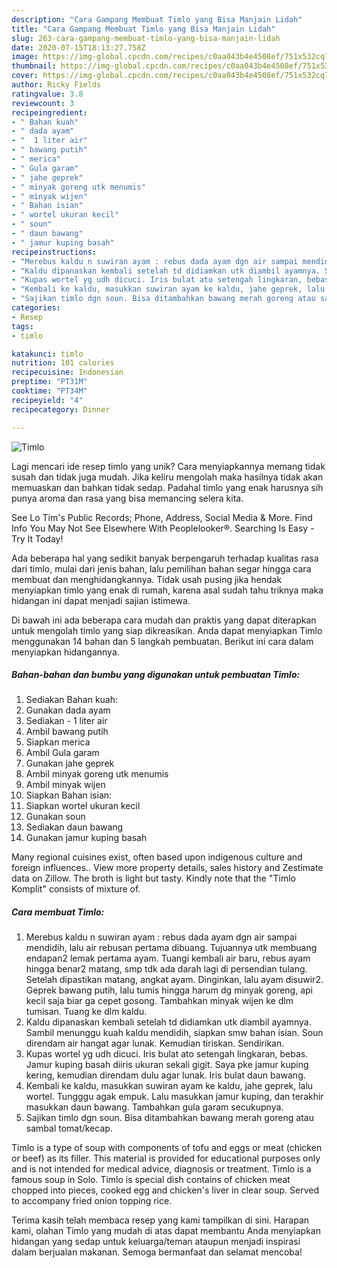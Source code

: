 ```yaml
---
description: "Cara Gampang Membuat Timlo yang Bisa Manjain Lidah"
title: "Cara Gampang Membuat Timlo yang Bisa Manjain Lidah"
slug: 263-cara-gampang-membuat-timlo-yang-bisa-manjain-lidah
date: 2020-07-15T18:13:27.758Z
image: https://img-global.cpcdn.com/recipes/c0aa043b4e4508ef/751x532cq70/timlo-foto-resep-utama.jpg
thumbnail: https://img-global.cpcdn.com/recipes/c0aa043b4e4508ef/751x532cq70/timlo-foto-resep-utama.jpg
cover: https://img-global.cpcdn.com/recipes/c0aa043b4e4508ef/751x532cq70/timlo-foto-resep-utama.jpg
author: Ricky Fields
ratingvalue: 3.8
reviewcount: 3
recipeingredient:
- " Bahan kuah"
- " dada ayam"
- "  1 liter air"
- " bawang putih"
- " merica"
- " Gula garam"
- " jahe geprek"
- " minyak goreng utk menumis"
- " minyak wijen"
- " Bahan isian"
- " wortel ukuran kecil"
- " soun"
- " daun bawang"
- " jamur kuping basah"
recipeinstructions:
- "Merebus kaldu n suwiran ayam : rebus dada ayam dgn air sampai mendidih, lalu air rebusan pertama dibuang. Tujuannya utk membuang endapan2 lemak pertama ayam. Tuangi kembali air baru, rebus ayam hingga benar2 matang, smp tdk ada darah lagi di persendian tulang. Setelah dipastikan matang, angkat ayam. Dinginkan, lalu ayam disuwir2. Geprek bawang putih, lalu tumis hingga harum dg minyak goreng, api kecil saja biar ga cepet gosong. Tambahkan minyak wijen ke dlm tumisan. Tuang ke dlm kaldu."
- "Kaldu dipanaskan kembali setelah td didiamkan utk diambil ayamnya. Sambil menunggu kuah kaldu mendidih, siapkan smw bahan isian. Soun direndam air hangat agar lunak. Kemudian tiriskan. Sendirikan."
- "Kupas wortel yg udh dicuci. Iris bulat ato setengah lingkaran, bebas. Jamur kuping basah diiris ukuran sekali gigit. Saya pke jamur kuping kering, kemudian direndam dulu agar lunak. Iris bulat daun bawang."
- "Kembali ke kaldu, masukkan suwiran ayam ke kaldu, jahe geprek, lalu wortel. Tungggu agak empuk. Lalu masukkan jamur kuping, dan terakhir masukkan daun bawang. Tambahkan gula garam secukupnya."
- "Sajikan timlo dgn soun. Bisa ditambahkan bawang merah goreng atau sambal tomat/kecap."
categories:
- Resep
tags:
- timlo

katakunci: timlo 
nutrition: 101 calories
recipecuisine: Indonesian
preptime: "PT31M"
cooktime: "PT34M"
recipeyield: "4"
recipecategory: Dinner

---
```



![Timlo](https://img-global.cpcdn.com/recipes/c0aa043b4e4508ef/751x532cq70/timlo-foto-resep-utama.jpg)

Lagi mencari ide resep timlo yang unik? Cara menyiapkannya memang tidak susah dan tidak juga mudah. Jika keliru mengolah maka hasilnya tidak akan memuaskan dan bahkan tidak sedap. Padahal timlo yang enak harusnya sih punya aroma dan rasa yang bisa memancing selera kita.

See Lo Tim&#39;s Public Records; Phone, Address, Social Media &amp; More. Find Info You May Not See Elsewhere With Peoplelooker®. Searching Is Easy - Try It Today!

Ada beberapa hal yang sedikit banyak berpengaruh terhadap kualitas rasa dari timlo, mulai dari jenis bahan, lalu pemilihan bahan segar hingga cara membuat dan menghidangkannya. Tidak usah pusing jika hendak menyiapkan timlo yang enak di rumah, karena asal sudah tahu triknya maka hidangan ini dapat menjadi sajian istimewa.


Di bawah ini ada beberapa cara mudah dan praktis yang dapat diterapkan untuk mengolah timlo yang siap dikreasikan. Anda dapat menyiapkan Timlo menggunakan 14 bahan dan 5 langkah pembuatan. Berikut ini cara dalam menyiapkan hidangannya.

<!--inarticleads1-->

##### Bahan-bahan dan bumbu yang digunakan untuk pembuatan Timlo:

1. Sediakan  Bahan kuah:
1. Gunakan  dada ayam
1. Sediakan  - 1 liter air
1. Ambil  bawang putih
1. Siapkan  merica
1. Ambil  Gula garam
1. Gunakan  jahe geprek
1. Ambil  minyak goreng utk menumis
1. Ambil  minyak wijen
1. Siapkan  Bahan isian:
1. Siapkan  wortel ukuran kecil
1. Gunakan  soun
1. Sediakan  daun bawang
1. Gunakan  jamur kuping basah


Many regional cuisines exist, often based upon indigenous culture and foreign influences.. View more property details, sales history and Zestimate data on Zillow. The broth is light but tasty. Kindly note that the &#34;Timlo Komplit&#34; consists of mixture of. 

<!--inarticleads2-->

##### Cara membuat Timlo:

1. Merebus kaldu n suwiran ayam : rebus dada ayam dgn air sampai mendidih, lalu air rebusan pertama dibuang. Tujuannya utk membuang endapan2 lemak pertama ayam. Tuangi kembali air baru, rebus ayam hingga benar2 matang, smp tdk ada darah lagi di persendian tulang. Setelah dipastikan matang, angkat ayam. Dinginkan, lalu ayam disuwir2. Geprek bawang putih, lalu tumis hingga harum dg minyak goreng, api kecil saja biar ga cepet gosong. Tambahkan minyak wijen ke dlm tumisan. Tuang ke dlm kaldu.
1. Kaldu dipanaskan kembali setelah td didiamkan utk diambil ayamnya. Sambil menunggu kuah kaldu mendidih, siapkan smw bahan isian. Soun direndam air hangat agar lunak. Kemudian tiriskan. Sendirikan.
1. Kupas wortel yg udh dicuci. Iris bulat ato setengah lingkaran, bebas. Jamur kuping basah diiris ukuran sekali gigit. Saya pke jamur kuping kering, kemudian direndam dulu agar lunak. Iris bulat daun bawang.
1. Kembali ke kaldu, masukkan suwiran ayam ke kaldu, jahe geprek, lalu wortel. Tungggu agak empuk. Lalu masukkan jamur kuping, dan terakhir masukkan daun bawang. Tambahkan gula garam secukupnya.
1. Sajikan timlo dgn soun. Bisa ditambahkan bawang merah goreng atau sambal tomat/kecap.


Timlo is a type of soup with components of tofu and eggs or meat (chicken or beef) as its filler. This material is provided for educational purposes only and is not intended for medical advice, diagnosis or treatment. Timlo is a famous soup in Solo. Timlo is special dish contains of chicken meat chopped into pieces, cooked egg and chicken&#39;s liver in clear soup. Served to accompany fried onion topping rice. 

Terima kasih telah membaca resep yang kami tampilkan di sini. Harapan kami, olahan Timlo yang mudah di atas dapat membantu Anda menyiapkan hidangan yang sedap untuk keluarga/teman ataupun menjadi inspirasi dalam berjualan makanan. Semoga bermanfaat dan selamat mencoba!
